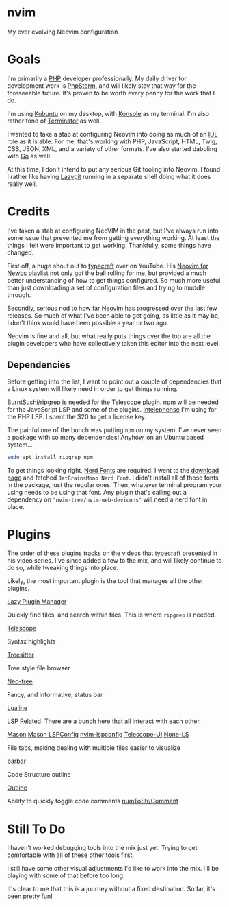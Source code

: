 # nvim
My ever evolving Neovim configuration
# Goals
I'm primarily a [PHP](https://www.php.net) developer professionally.  My daily driver for development work is [PhpStorm](https://www.jetbrains.com/phpstorm/), and will likely stay that way for the foreseeable future.  It's proven to be worth every penny for the work that I do.

I'm using [Kubuntu](https://kubuntu.org/) on my desktop, with [Konsole](https://konsole.kde.org/) as my terminal.  I'm also rather fond of [Terminator](https://gnome-terminator.org/) as well.

I wanted to take a stab at configuring Neovim into doing as much of an [IDE](https://en.wikipedia.org/wiki/Integrated_development_environment) role as it is able.  For me, that's working with PHP, JavaScript, HTML, Twig, CSS, JSON, XML, and a variety of other formats.  I've also started dabbling with [Go](https://go.dev/) as well.

At this time, I don't intend to put any serious Git tooling into Neovim.  I found I rather like having [Lazygit](https://github.com/jesseduffield/lazygit) running in a separate shell doing what it does really well.
# Credits
I've taken a stab at configuring NeoVIM in the past, but I've always run into some issue that prevented me from getting everything working.  At least the things I felt were important to get working.  Thankfully, some things have changed.

First off, a huge shout out to [typecraft](https://www.youtube.com/@typecraft_dev) over on YouTube.  His [Neovim for Newbs](https://www.youtube.com/playlist?list=PLsz00TDipIffreIaUNk64KxTIkQaGguqn) playlist not only got the ball rolling for me, but provided a much better understanding of how to get things configured.  So much more useful than just downloading a set of configuration files and trying to muddle through.

Secondly, serious nod to how far [Neovim](https://neovim.io/) has progressed over the last few releases.  So much of what I've been able to get going, as little as it may be, I don't think would have been possible a year or two ago.

Neovim is fine and all, but what really puts things over the top are all the plugin developers who have collectively taken this editor into the next level.
## Dependencies
Before getting into the list, I want to point out a couple of dependencies that a Linux system will likely need in order to get things running.

[BurntSushi/ripgrep](https://github.com/BurntSushi/ripgrep) is needed for the Telescope plugin.
[npm](https://www.npmjs.com/) will be needed for the JavaScript LSP and some of the plugins.
[Intelephense](https://intelephense.com/) I'm using for the PHP LSP.  I spent the $20 to get a license key.

The painful one of the bunch was putting `npm` on my system.  I've never seen a package with so many dependencies!  Anyhow, on an Ubuntu based system...
```bash
sudo apt install ripgrep npm
```

To get things looking right, [Nerd Fonts](https://www.nerdfonts.com/) are required.  I went to the [download page](https://www.nerdfonts.com/font-downloads) and fetched `JetBrainsMono Nerd Font`.  I didn't install all of those fonts in the package, just the regular ones.  Then, whatever terminal program your using needs to be using that font.  Any plugin that's calling out a dependency on `"nvim-tree/nvim-web-devicons"` will need a nerd font in place.
# Plugins
The order of these plugins tracks on the videos that [typecraft](https://www.youtube.com/playlist?list=PLsz00TDipIffreIaUNk64KxTIkQaGguqn) presented in his video series.  I've since added a few to the mix, and will likely continue to do so, while tweaking things into place.

Likely, the most important plugin is the tool that manages all the other plugins.

[Lazy Plugin Manager](https://github.com/folke/lazy.nvim)

Quickly find files, and search within files.  This is where `ripgrep` is needed.

[Telescope](https://github.com/nvim-telescope/telescope.nvim)

Syntax highlights

[Treesitter](https://github.com/nvim-treesitter/nvim-treesitter)

Tree style file browser

[Neo-tree](https://github.com/nvim-neo-tree/neo-tree.nvim)

Fancy, and informative, status bar

[Lualine](https://github.com/nvim-lualine/lualine.nvim)

LSP Related.  There are a bunch here that all interact with each other.

[Mason](https://github.com/williamboman/mason.nvim)
[Mason LSPConfig](https://github.com/williamboman/mason-lspconfig.nvim)
[nvim-lspconfig](https://github.com/neovim/nvim-lspconfig)
[Telescope-UI](https://github.com/nvim-telescope/telescope-ui-select.nvim)
[None-LS](https://github.com/nvimtools/none-ls.nvim)

File tabs, making dealing with multiple files easier to visualize

[barbar](https://github.com/romgrk/barbar.nvim)

Code Structure outline

[Outline](https://github.com/hedyhli/outline.nvim)

Ability to quickly toggle code comments
[numToStr/Comment](https://neovimcraft.com/plugin/numToStr/Comment.nvim)

# Still To Do
I haven't worked debugging tools into the mix just yet.  Trying to get comfortable with all of these other tools first.

I still have some other visual adjustments I'd like to work into the mix.  I'll be playing with some of that before too long.

It's clear to me that this is a journey without a fixed destination.  So far, it's been pretty fun!
